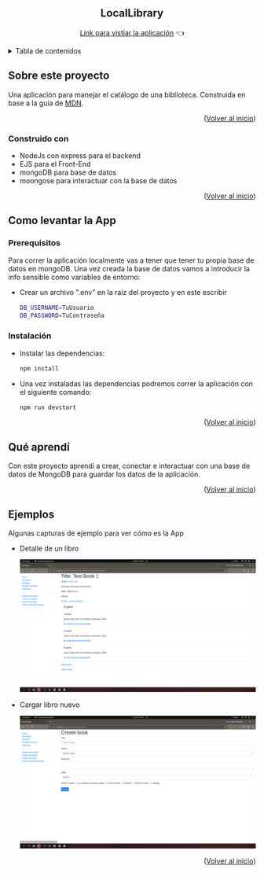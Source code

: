 <a name="readme-top"></a>

<!-- PROJECT LOGO -->
<br />
<div align="center">

  <h2 align="center">LocalLibrary</h2>

  <p align="center"><a href="https://locallibrary-tvvg.onrender.com">Link para vistiar la aplicación</a> 👈</p>
</div>

<!-- TABLE OF CONTENTS -->
<details>
  <summary>Tabla de contenidos</summary>
  <ol>
    <li>
      <a href="#sobre-este-proyecto">Sobre este proyecto</a>
      <ul>
        <li><a href="#construido-con">Construido con</a></li>
      </ul>
    </li>
    <li>
      <a href="#como-levantar-la-app">Como levantar la App</a>
      <ul>
        <li><a href="#prerequisitos">Prerequisitos</a></li>
        <li><a href="#instalación">Instalación</a></li>
      </ul>
    </li>
    <li><a href="#qué-aprendí">Qué aprendí</a></li>
    <li><a href="#ejemplos">Ejemplos</a></li>
  </ol>
</details>

## Sobre este proyecto
Una aplicación para manejar el catálogo de una biblioteca.
Construida en base a la guia de [MDN](https://developer.mozilla.org/en-US/docs/Learn/Server-side/Express_Nodejs/Tutorial_local_library_website).

<p align="right">(<a href="#readme-top">Volver al inicio</a>)</p>

### Construido con
* NodeJs con express para el backend
* EJS para el Front-End
* mongoDB para base de datos
* moongose para interactuar con la base de datos

<p align="right">(<a href="#readme-top">Volver al inicio</a>)</p>

## Como levantar la App

### Prerequisitos
Para correr la aplicación localmente vas a tener que tener tu propia base de datos en mongoDB. Una vez creada la base de datos vamos a introducir la info sensible como variables de entorno:
* Crear un archivo ".env" en la raíz del proyecto y en este escribir
  ```sh
  DB_USERNAME=TuUsuario
  DB_PASSWORD=TuContraseña

  ```
  
### Instalación
* Instalar las dependencias:
  ```sh
  npm install
  ```
* Una vez instaladas las dependencias podremos correr la aplicación con el siguiente comando:
  ```sh
  npm run devstart
  ```
  
<p align="right">(<a href="#readme-top">Volver al inicio</a>)</p>

## Qué aprendí
Con este proyecto aprendí a crear, conectar e interactuar con una base de datos de MongoDB para guardar los datos de la aplicación.

  <p align="right">(<a href="#readme-top">Volver al inicio</a>)</p>

## Ejemplos
Algunas capturas de ejemplo para ver cómo es la App
* Detalle de un libro
  <div align="center">
    <img src="public/images/library1.png" alt="Logo" >
  </div>
* Cargar libro nuevo
  <div align="center">
    <img src="public/images/library2.png" alt="Logo" >
  </div>


  <p align="right">(<a href="#readme-top">Volver al inicio</a>)</p>
